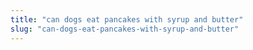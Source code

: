 ```yaml
---
title: "can dogs eat pancakes with syrup and butter"
slug: "can-dogs-eat-pancakes-with-syrup-and-butter"
---
```


